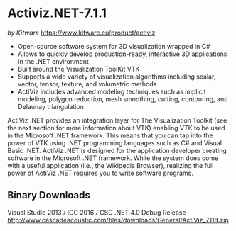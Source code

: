 # Activiz.NET-7.1.1
*by Kitware* https://www.kitware.eu/product/activiz
* Open-source software system for 3D visualization wrapped in C#
* Allows to quickly develop production-ready, interactive 3D applications in the .NET environment
* Built around the Visualization ToolKit VTK
* Supports a wide variety of visualization algorithms including scalar, vector, tensor, texture, and volumetric methods
* ActiViz includes advanced modeling techniques such as implicit modeling, polygon reduction, mesh smoothing, cutting, contouring, and Delaunay triangulation

ActiViz .NET provides an integration layer for The Visualization Toolkit (see the next
section for more information about VTK) enabling VTK to be used in the Microsoft
.NET framework. This means that you can tap into the power of VTK using .NET
programming languages such as C# and Visual Basic .NET. ActiViz .NET is designed for
the application developer creating software in the Microsoft .NET framework. While the
system does come with a useful application (i.e., the Wikipedia Browser), realizing the
full power of ActiViz .NET requires you to write software programs.

## Binary Downloads

Visual Studio 2013 / ICC 2016 / CSC .NET 4.0 Debug Release
http://www.cascadeacoustic.com/files/downloads/General/ActiViz_711d.zip
